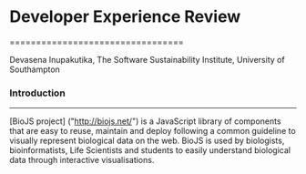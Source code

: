 # Developer Experience Review
=================================

Devasena Inupakutika, The Software Sustainability Institute, University of Southampton

### Introduction
-------------------

[BioJS project] ("http://biojs.net/") is a JavaScript library of components that are easy to reuse, maintain and deploy following a common guideline to visually represent biological data on the web. BioJS is used by biologists, 
bioinformatists, Life Scientists and students to easily understand biological data through interactive visualisations.




